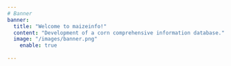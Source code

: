 ```yaml
---
# Banner
banner:
  title: "Welcome to maizeinfo!"
  content: "Development of a corn comprehensive information database."
  image: "/images/banner.png"
    enable: true
 
---
```


